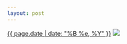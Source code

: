```yaml
---
layout: post
---
```


<p>
  <time><a href="/562">{{ page.date | date: "%B %e, %Y" }}</a></time>
  <a href="/562"><img src="{{ site.assets_url }}/562-640.jpg" srcset="{{ site.assets_url }}/562-320.jpg 320w, {{ site.assets_url }}/562-640.jpg 640w, {{ site.assets_url }}/562-960.jpg 960w, {{ site.assets_url }}/562-1280.jpg 1280w" sizes="(min-width: 700px) 50vw, calc(100vw - 2rem)" /></a>
</p>
